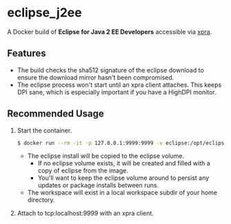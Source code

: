 # eclipse_j2ee
A Docker build of __Eclipse for Java 2 EE Developers__ accessible via [xpra](https://xpra.org/).

## Features
* The build checks the sha512 signature of the eclipse download to ensure the download mirror hasn't been compromised.
* The eclipse process won't start until an xpra client attaches.  This keeps DPI sane, which is especially important if you have a HighDPI monitor.

## Recommended Usage
1. Start the container.
	```bash
	$ docker run --rm -it -p 127.0.0.1:9999:9999 -v eclipse:/opt/eclipse -v ~/workspace:/opt/workspace aronahl/eclipse_j2ee
	```
	* The eclipse install will be copied to the eclipse volume.
		* If no eclipse volume exists, it will be created and filled with a copy of eclipse from the image.
		* You'll want to keep the eclipse volume around to persist any updates or package installs between runs.
	* The workspace will exist in a local workspace subdir of your home directory.

2. Attach to tcp:localhost:9999 with an xpra client.


